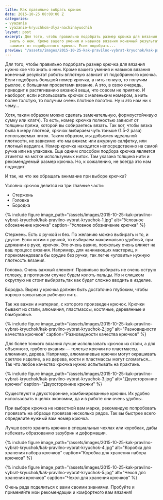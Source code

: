 ```yaml
---
title: Как правильно выбрать крючок
date: 2015-10-25 00:00:00 Z
categories:
- vyazanie
- vyazanie-kryuchkom-dlya-nachinayuschih
layout: post
excerpt: Для того, чтобы правильно подобрать размер крючка для вязания нужно кое что
  знать о нем. Кроме вашего умения и навыков вязания конечный результат роботы вплотную
  зависит от подобранного крючка. Если подобрать...
preview: "/assets/images/2015-10-25-kak-pravilno-vybrat-kryuchok/kak-pravilno-vybrat-kryuchok-preview.jpg"
---
```


Для того, чтобы правильно подобрать размер крючка для вязания нужно кое что знать о нем. Кроме вашего умения и навыков вязания конечный результат роботы вплотную зависит от подобранного крючка. Если подобрать большой номер крючка, а нить тонкую, то получим рыхлое, с большими просветами вязание. А это, в свою очередь, приводит к растягиванию вязаной вещи, что совсем не приятно. И наоборот, если использовать крючок с маленьким номером, а нить более толстую, то получим очень плотное полотно. Ну и это нам ни к чему...

Хотя, таким образом можно сделать замечательную, формоустойчивую сумку или клатч). То есть, номер крючка полностью зависит от толщины пряжи, которой вы собираетесь вязать. Так вот, чтобы вязка была в меру плотной, крючок выбираем чуть тоньше (1.5-2 раза) используемых ниток. Таким образом, мы добьемся идеальной плотности, не зависимо что мы вяжем: или ажурную салфетку, или плотный кардиган. Номер крючка находится непосредственно на самой ручке или на упаковке. Еще одним способом подбора крючка является этикетка на мотке используемых ниток. Там указана толщина нити и рекомендуемый размер крючка. Но, к сожалению, не всегда это нам подходит.

И так, на что же обращать внимание при выборе крючка?

Условно крючок делится на три главные части:

* Стержень
* Головка
* Бородка

{% include figure image_path="/assets/images/2015-10-25-kak-pravilno-vybrat-kryuchok/kak-pravilno-vybrat-kryuchok-1.jpg" alt="Условное обозначение крючка" caption="Условное обозначение крючка" %}

Стержень. Есть с ручкой и без. По желанию можно выбирать и то, и другое. Если хотим с ручкой, то выбираем максимально удобный, при держании в руке, крючок. Это очень важно, поскольку очень влияет на ваш процесс вязания. Например, для начинающих мастериц, я порекомендовала бы орудие без ручки, так легче «уловить» нужную плотность вязания.

Головка. Очень важный элемент. Правильно выбирать не очень острую головку, в противном случае будем колоть пальцы. Но и слишком округлую не стоит выбирать,так как будет сложно вводить в изделие.

Бородка. Вырез у крючка должен быть достаточно глубоким, чтобы хорошо захватывал рабочую нить.

Так же важен и материал, с которого произведен крючок. Крючки бывают из стали, алюминия, пластмассы, костяные, деревянные и бамбуковые.

{% include figure image_path="/assets/images/2015-10-25-kak-pravilno-vybrat-kryuchok/kak-pravilno-vybrat-kryuchok-2.jpg" alt="Разновидности качества крючков" caption="Разновидности качества крючков" %}

Для более тонкого вязания лучше использовать крючок из стали, а для объемного, грубого вязания — толстые крючки из пластмассы, алюминия, дерева. Например, алюминиевые крючки могут окрашивать светлое изделие, а из дерева, кости и пластмассы могут сломаться... Так что любое качество крючка нужно испытывать на практике.

{% include figure image_path="/assets/images/2015-10-25-kak-pravilno-vybrat-kryuchok/kak-pravilno-vybrat-kryuchok-3.jpg" alt="Двухсторонние крючки" caption="Двухсторонние крючки" %}

Существуют и двухсторонние, комбинированные крючки. Их удобно использовать в целях экономии, да и в работе они очень удобны.

При выборе крючка не известной вам марки, рекомендую попробовать провязать на образце провязав несколько рядов. Так вы быстрее всего определите нужный вам номер крючка.

Лучше всего хранить крючки в специальных чехлах или коробках, дабы избежать образованию зазубрин и деформации.

{% include figure image_path="/assets/images/2015-10-25-kak-pravilno-vybrat-kryuchok/kak-pravilno-vybrat-kryuchok-4.jpg" alt="Коробка для хранения набора крючков" caption="Коробка для хранения набора крючков" %}

{% include figure image_path="/assets/images/2015-10-25-kak-pravilno-vybrat-kryuchok/kak-pravilno-vybrat-kryuchok-5.jpg" alt="Чехол для хранения крючков" caption="Чехол для хранения крючков" %}

Очень рада поделиться с вами своими знаниями. Пробуйте и применяйте мои рекомендации и комфортного вам вязания!

